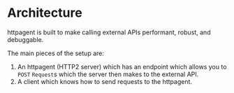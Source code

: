 # Architecture

httpagent is built to make calling external APIs performant, robust, and
debuggable.

The main pieces of the setup are:

1. An httpagent (HTTP2 server) which has an endpoint which allows you to `POST` `Request`s
   which the server then makes to the external API.
2. A client which knows how to send requests to the httpagent.
